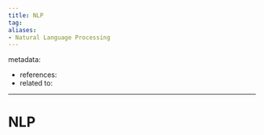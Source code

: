 ```yaml
---
title: NLP
tag:
aliases:
- Natural Language Processing
---
```


metadata:
- references:
- related to:

---

# NLP